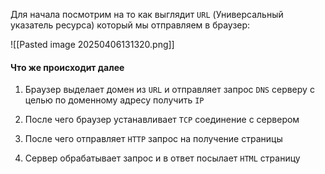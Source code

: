 
Для начала посмотрим на то как выглядит `URL` (Универсальный указатель ресурса) который мы отправляем в браузер:

![[Pasted image 20250406131320.png]]

#### Что же происходит далее 

1. Браузер выделает домен из `URL` и отправляет запрос `DNS` серверу с целью по доменному адресу получить `IP`
	
2. После чего браузер устанавливает `TCP` соединение c сервером
	
3. После чего отправляет `HTTP` запрос на получение страницы
	
4. Сервер обрабатывает запрос и в ответ посылает `HTML` страницу





